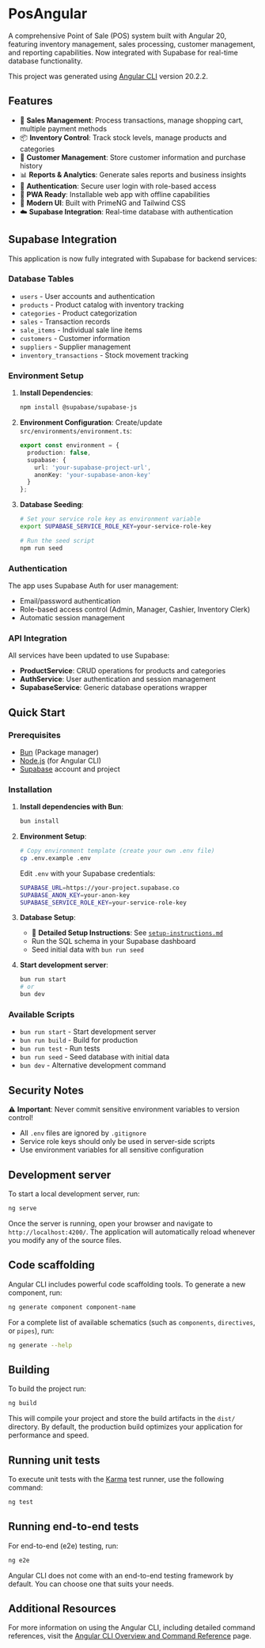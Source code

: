 # PosAngular

A comprehensive Point of Sale (POS) system built with Angular 20, featuring inventory management, sales processing, customer management, and reporting capabilities. Now integrated with Supabase for real-time database functionality.

This project was generated using [Angular CLI](https://github.com/angular/angular-cli) version 20.2.2.

## Features

- 🛒 **Sales Management**: Process transactions, manage shopping cart, multiple payment methods
- 📦 **Inventory Control**: Track stock levels, manage products and categories
- 👥 **Customer Management**: Store customer information and purchase history
- 📊 **Reports & Analytics**: Generate sales reports and business insights
- 🔐 **Authentication**: Secure user login with role-based access
- 📱 **PWA Ready**: Installable web app with offline capabilities
- 🎨 **Modern UI**: Built with PrimeNG and Tailwind CSS
- ☁️ **Supabase Integration**: Real-time database with authentication

## Supabase Integration

This application is now fully integrated with Supabase for backend services:

### Database Tables
- `users` - User accounts and authentication
- `products` - Product catalog with inventory tracking
- `categories` - Product categorization
- `sales` - Transaction records
- `sale_items` - Individual sale line items
- `customers` - Customer information
- `suppliers` - Supplier management
- `inventory_transactions` - Stock movement tracking

### Environment Setup

1. **Install Dependencies**:
   ```bash
   npm install @supabase/supabase-js
   ```

2. **Environment Configuration**:
   Create/update `src/environments/environment.ts`:
   ```typescript
   export const environment = {
     production: false,
     supabase: {
       url: 'your-supabase-project-url',
       anonKey: 'your-supabase-anon-key'
     }
   };
   ```

3. **Database Seeding**:
   ```bash
   # Set your service role key as environment variable
   export SUPABASE_SERVICE_ROLE_KEY=your-service-role-key

   # Run the seed script
   npm run seed
   ```

### Authentication

The app uses Supabase Auth for user management:
- Email/password authentication
- Role-based access control (Admin, Manager, Cashier, Inventory Clerk)
- Automatic session management

### API Integration

All services have been updated to use Supabase:
- **ProductService**: CRUD operations for products and categories
- **AuthService**: User authentication and session management
- **SupabaseService**: Generic database operations wrapper

## Quick Start

### Prerequisites
- [Bun](https://bun.sh) (Package manager)
- [Node.js](https://nodejs.org) (for Angular CLI)
- [Supabase](https://supabase.com) account and project

### Installation

1. **Install dependencies with Bun**:
   ```bash
   bun install
   ```

2. **Environment Setup**:
   ```bash
   # Copy environment template (create your own .env file)
   cp .env.example .env
   ```

   Edit `.env` with your Supabase credentials:
   ```bash
   SUPABASE_URL=https://your-project.supabase.co
   SUPABASE_ANON_KEY=your-anon-key
   SUPABASE_SERVICE_ROLE_KEY=your-service-role-key
   ```

3. **Database Setup**:
   - 📖 **Detailed Setup Instructions**: See [`setup-instructions.md`](setup-instructions.md)
   - Run the SQL schema in your Supabase dashboard
   - Seed initial data with `bun run seed`

4. **Start development server**:
   ```bash
   bun run start
   # or
   bun dev
   ```

### Available Scripts

- `bun run start` - Start development server
- `bun run build` - Build for production
- `bun run test` - Run tests
- `bun run seed` - Seed database with initial data
- `bun dev` - Alternative development command

## Security Notes

⚠️ **Important**: Never commit sensitive environment variables to version control!

- All `.env` files are ignored by `.gitignore`
- Service role keys should only be used in server-side scripts
- Use environment variables for all sensitive configuration

## Development server

To start a local development server, run:

```bash
ng serve
```

Once the server is running, open your browser and navigate to `http://localhost:4200/`. The application will automatically reload whenever you modify any of the source files.

## Code scaffolding

Angular CLI includes powerful code scaffolding tools. To generate a new component, run:

```bash
ng generate component component-name
```

For a complete list of available schematics (such as `components`, `directives`, or `pipes`), run:

```bash
ng generate --help
```

## Building

To build the project run:

```bash
ng build
```

This will compile your project and store the build artifacts in the `dist/` directory. By default, the production build optimizes your application for performance and speed.

## Running unit tests

To execute unit tests with the [Karma](https://karma-runner.github.io) test runner, use the following command:

```bash
ng test
```

## Running end-to-end tests

For end-to-end (e2e) testing, run:

```bash
ng e2e
```

Angular CLI does not come with an end-to-end testing framework by default. You can choose one that suits your needs.

## Additional Resources

For more information on using the Angular CLI, including detailed command references, visit the [Angular CLI Overview and Command Reference](https://angular.dev/tools/cli) page.
